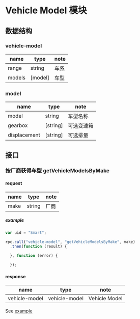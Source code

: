 # Vehicle Model 模块

## 数据结构

### vehicle-model

|name|type|note|
|----|----|----|
|range|string|车系|
|models|[model]|车型|

### model

|name|type|note|
|----|----|----|
|model|string|车型名称|
|gearbox|[string]|可选变速箱|
|displacement|[string]|可选排量|

## 接口

### 按厂商获得车型 getVehicleModelsByMake

#### request

|name|type|note|
|----|----|----|
|make|string|厂商|

##### example

```javascript
var uid = "Smart";

rpc.call("vehicle-model", "getVehicleModelsByMake", make)
  .then(function (result) {

  }, function (error) {

  });
```

#### response

|name|type|note|
|----|----|----|
|vehicle-model|vehicle-model|Vehicle Model|

See [example](../data/vehicle-model/getVehicleModelsByMake.json)
